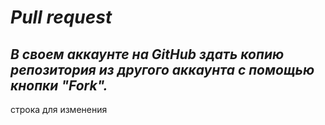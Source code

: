 # *Pull request*

## *В своем аккаунте на GitHub здать копию репозитория из другого аккаунта с помощью кнопки "Fork".*
строка для изменения
